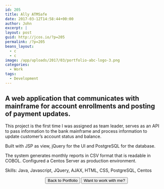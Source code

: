 ```yaml
---
id: 205
title: Ally ATMSafe
date: 2017-03-12T14:58:44+00:00
author: John
excerpt: |
layout: post
guid: http://jcos.io/?p=205
permalink: /?p=205
beans_layout:
  - c
  - c
image: /app/uploads/2017/03/portfolio-abc-logo-3.png
categories:
  - Work
tags:
  - Development
---
```

## A web application that communicates with mainframe for account enrollments and posting of payment updates.

This project is the first time I was assigned as team leader, serves as an API to pass information to the bank mainframe and process information to update customer&#8217;s account status and balance.

Built with JSP as view, jQuery for the UI and PostgreSQL for the database.

The system generates monthly reports in CSV format that is readable in COBOL. Configured a Centos Server as production environment.

Skills: Java, Javascript, JQuery, AJAX, HTML, CSS, PostgreSQL, Centos

<div style="text-align: center;">
  <ul>
    <li style="display: inline;">
      <a href="http://jcos.io/work/"><button class="uk-button uk-button-primary">Back to Portfolio</button></a>
    </li>
    <li style="display: inline;">
      <a href="http://jcos.io/contact/"><button class="uk-button uk-button-primary">Want to work with me?</button></a>
    </li>
    <ul>
      </div>